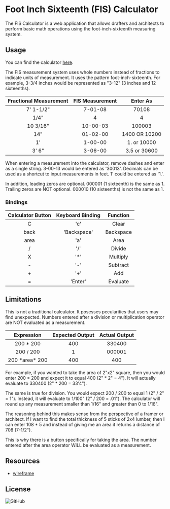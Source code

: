 # Foot Inch Sixteenth (FIS) Calculator
The FIS Calculator is a web application that allows drafters and architects to perform basic math operations using the foot-inch-sixteenth measuring system.

## Usage
You can find the calculator [here](https://bencornia.github.io/fis-calc/index.html).

The FIS measurement system uses whole numbers instead of fractions to indicate units of measurement. It uses the pattern foot-inch-sixteenth. For example, 3-3/4 inches would be represented as "3-12" (3 inches and 12 sixteenths). 

| Fractional Measurement   |   FIS Measurement | Enter As           |
|:------------------------:|:-----------------:|:------------------:|
| 7' 1-1/2"                | 7-01-08           | 70108              |
| 1/4"                     |     4             | 4                  |
| 10 3/16"                 | 10-00-03          | 100003             |
| 14"                      | 01-02-00          | 1400 OR 10200      |
| 1'                       | 1-00-00           | 1. or 10000        |
| 3' 6"                    | 3-06-00           | 3.5 or 30600       |

When entering a measurement into the calculator, remove dashes and enter as a single string. 3-00-13 would be entered as '30013'. Decimals can be used as a shortcut to input
measurements in feet. 1' could be entered as '1.'. 

In addition, leading zeros are optional. 000001 (1 sixteenth) is the same as 1. Trailing zeros are NOT optional. 000010 (10 sixteenths) is not the same as 1.

### Bindings

|Calculator Button|      Keyboard Binding  | Function        |
|:---------------:|:----------------------:|:---------------:|
|   C             |          'c'           |      Clear      |
|   back          |          'Backspace'   |      Backspace  |
|   area          |          'a'           |      Area       |
|   /             |          '/'           |      Divide     |
|   X             |          '*'           |      Multiply   |
|   -             |          '-'           |      Subtract   |
|   +             |          '+'           |      Add        |
|   =             |          'Enter'       |      Evaluate   |

## Limitations
This is not a traditional calculator. It posesses pecularities that users may find unexpected. Numbers entered after a division or multiplication operator are NOT evaluated as a measurement. 

|Expression       |Expected Output|Actual Output|
|:---------------:|:------------:|:-----------:|
| 200 * 200       | 400          |  330400     |
| 200 / 200       | 1            |  000001     |
| 200 \*area\* 200| 400          |  400        |

For example, if you wanted to take the area of 2"x2" square, then you would enter 200 * 200 and expect it to equal 400 (2" * 2" = 4"). It will actually evaluate to 330400 (2" * 200 = 33'4"). 

The same is true for division. You would expect 200 / 200 to equal 1 (2" / 2" = 1"). Instead, it will evaluate to 1/100" (2" / 200 = .01"). The calculator will round up any measurement smaller than 1/16" and greater than 0 to 1/16".

The reasoning behind this makes sense from the perspective of a framer or architect. If I want to find the total thickness of 5 sticks of 2x4 lumber, then I can enter 108 * 5 and instead of giving me an area it returns a distance of 708 (7-1/2").

This is why there is a button specifically for taking the area. The number entered after the area operator WILL be evaluated as a measurement.

## Resources
* [wireframe](https://wireframe.cc/K2CKL2)

## License
![GitHub](https://img.shields.io/github/license/bencornia/fis-calc?style=flat-square)